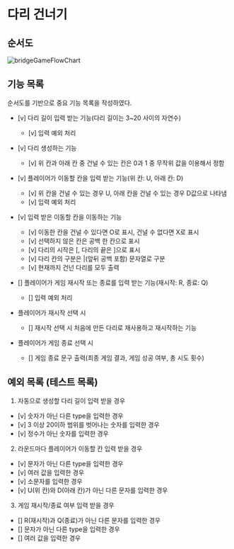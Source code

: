 # 다리 건너기

## 순서도

![bridgeGameFlowChart](https://user-images.githubusercontent.com/87527736/202632972-db8c7ece-f192-4255-8dc1-31ff97af0357.png)

## 기능 목록

순서도를 기반으로 중요 기능 목록을 작성하였다.

- [v] 다리 길이 입력 받는 기능(다리 길이는 3~20 사이의 자연수)

  - [v] 입력 예외 처리

- [v] 다리 생성하는 기능

  - [v] 위 칸과 아래 칸 중 건널 수 있는 칸은 0과 1 중 무작위 값을 이용해서 정함

- [v] 플레이어가 이동할 칸을 입력 받는 기능(위 칸: U, 아래 칸: D)

  - [v] 위 칸을 건널 수 있는 경우 U, 아래 칸을 건널 수 있는 경우 D값으로 나타냄
  - [v] 입력 예외 처리

- [v] 입력 받은 이동할 칸을 이동하는 기능

  - [v] 이동한 칸을 건널 수 있다면 O로 표시, 건널 수 없다면 X로 표시
  - [v] 선택하지 않은 칸은 공백 한 칸으로 표시
  - [v] 다리의 시작은 [, 다리의 끝은 ]으로 표시
  - [v] 다리 칸의 구분은 |(앞뒤 공백 포함) 문자열로 구분
  - [v] 현재까지 건넌 다리를 모두 출력

- [] 플레이어가 게임 재시작 또는 종료를 입력 받는 기능(재시작: R, 종료: Q)

  - [] 입력 예외 처리

- 플레이어가 재시작 선택 시
  - [] 재시작 선택 시 처음에 만든 다리로 재사용하고 재시작하는 기능
- 플레이어가 게임 종료 선택 시
  - [] 게임 종료 문구 출력(최종 게임 결과, 게임 성공 여부, 총 시도 횟수)

<!-- 기능 목록 모두 체크 이후 분류하기
1. 사용자 입력 요청

- [] 다리 길이 입력 받는 기능(다리 길이는 3~20 사이의 자연수)
  - [] 입력 예외 처리

- [] 플레이어가 이동할 칸을 입력 받는 기능(위 칸: U, 아래 칸: D)
  - [] 이동한 칸을 건널 수 있다면 O로 표시, 건널 수 없다면 X로 표시
  - [] 예외 처리

- [] 게임 재시작 또는 종료하는 기능(재시작: R, 종료: Q)
  - [] 재시작 선택 시 처음에 만든 다리로 재사용함
  - [] 게임 종료 문구 출력(최종 게임 결과, 게임 성공 여부, 총 시도 횟수)
  - [] 예외 처리

2. 다리 건너기
- [] 다리 생성하는 기능
  - [] 위 칸과 아래 칸 중 건널 수 있는 칸은 0과 1 중 무작위 값을 이용해서 정함
  - [] 위 칸을 건널 수 있는 경우 U, 아래 칸을 건널 수 있는 경우 D값으로 나타냄

3. 게임 결과 출력


예외 처리  -->

## 예외 목록 (테스트 목록)

1. 자동으로 생성할 다리 길이 입력 받을 경우

- [v] 숫자가 아닌 다른 type을 입력한 경우
- [v] 3 이상 20이하 범위를 벗어나는 숫자를 입력한 경우
- [v] 정수가 아닌 숫자를 입력한 경우

2. 라운드마다 플레이어가 이동할 칸 입력 받을 경우

- [v] 문자가 아닌 다른 type을 입력한 경우
- [v] 여러 값을 입력한 경우
- [v] 소문자를 입력한 경우
- [v] U(위 칸)와 D(아래 칸)가 아닌 다른 문자를 입력한 경우

3. 게임 재시작/종료 여부 입력 받을 경우

- [] R(재시작)과 Q(종료)가 아닌 다른 문자를 입력한 경우
- [] 문자가 아닌 다른 type을 입력한 경우
- [] 여러 값을 입력한 경우
